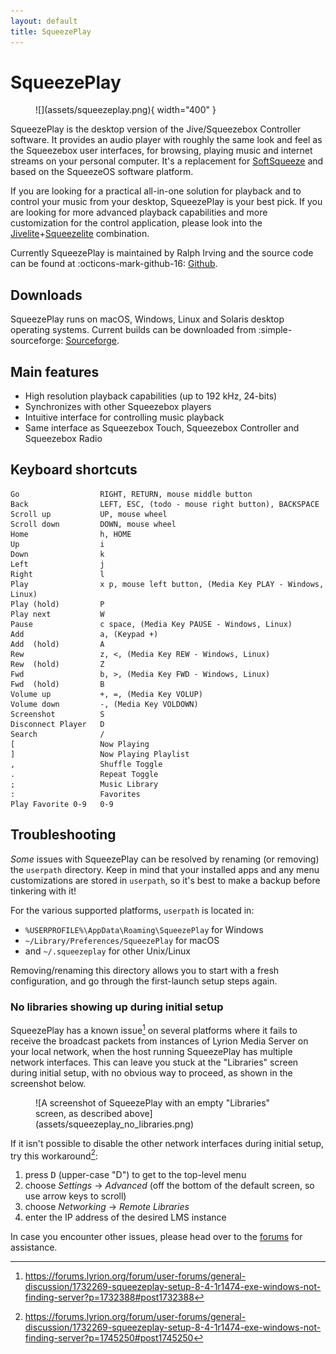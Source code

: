 ```yaml
---
layout: default
title: SqueezePlay
---
```


# SqueezePlay

<figure markdown="span">
  ![](assets/squeezeplay.png){ width="400" }
</figure>

SqueezePlay is the desktop version of the Jive/Squeezebox Controller software. It provides an audio player with roughly the same look and feel as the Squeezebox user interfaces, for browsing, playing music and internet streams on your personal computer. It's a replacement for [SoftSqueeze](softsqueeze.md) and based on the SqueezeOS software platform.

If you are looking for a practical all-in-one solution for playback and to control your music from your desktop, SqueezePlay is your best pick. If you are looking for more advanced playback capabilities and more customization for the control application, please look into the [Jivelite](jivelite.md)+[Squeezelite](squeezelite.md) combination.

Currently SqueezePlay is maintained by Ralph Irving and the source code can be found at :octicons-mark-github-16: [Github](https://github.com/ralph-irving/squeezeplay).

## Downloads

SqueezePlay runs on macOS, Windows, Linux and Solaris desktop operating systems. Current builds can be downloaded from :simple-sourceforge: [Sourceforge](https://sourceforge.net/projects/lmsclients/files/squeezeplay/).

## Main features

- High resolution playback capabilities (up to 192 kHz, 24-bits)
- Synchronizes with other Squeezebox players
- Intuitive interface for controlling music playback
- Same interface as Squeezebox Touch, Squeezebox Controller and Squeezebox Radio

## Keyboard shortcuts

```
Go					RIGHT, RETURN, mouse middle button
Back				LEFT, ESC, (todo - mouse right button), BACKSPACE
Scroll up			UP, mouse wheel
Scroll down			DOWN, mouse wheel
Home				h, HOME
Up					i
Down				k
Left				j
Right				l
Play				x p, mouse left button, (Media Key PLAY - Windows, Linux)
Play (hold)			P
Play next			W
Pause				c space, (Media Key PAUSE - Windows, Linux)
Add					a, (Keypad +)
Add  (hold)			A
Rew					z, <, (Media Key REW - Windows, Linux)
Rew  (hold)			Z
Fwd					b, >, (Media Key FWD - Windows, Linux)
Fwd  (hold)			B
Volume up			+, =, (Media Key VOLUP)
Volume down			-, (Media Key VOLDOWN)
Screenshot			S
Disconnect Player	D
Search				/
[					Now Playing
]					Now Playing Playlist
,					Shuffle Toggle
.					Repeat Toggle
;					Music Library
:					Favorites
Play Favorite 0-9	0-9
```

## Troubleshooting

_Some_ issues with SqueezePlay can be resolved by renaming (or removing) the `userpath` directory. Keep in mind that your installed apps and any menu customizations are stored in `userpath`, so it's best to make a backup before tinkering with it!

For the various supported platforms, `userpath` is located in:

* `%USERPROFILE%\AppData\Roaming\SqueezePlay` for Windows
* `~/Library/Preferences/SqueezePlay` for macOS
* and `~/.squeezeplay` for other Unix/Linux

Removing/renaming this directory allows you to start with a fresh configuration, and go through the first-launch setup steps again.

### No libraries showing up during initial setup

SqueezePlay has a known issue[^fn1] on several platforms where it fails to receive the broadcast packets from instances of Lyrion Media Server on your local network, when the host running SqueezePlay has multiple network interfaces. This can leave you stuck at the "Libraries" screen during initial setup, with no obvious way to proceed, as shown in the screenshot below.

<figure markdown="span">
  ![A screenshot of SqueezePlay with an empty "Libraries" screen, as described above](assets/squeezeplay_no_libraries.png)
</figure>

If it isn't possible to disable the other network interfaces during initial setup, try this workaround[^fn2]:

1. press <kbd>D</kbd> (upper-case "D") to get to the top-level menu
2. choose _Settings_ → _Advanced_ (off the bottom of the default screen, so use arrow keys to scroll)
3. choose _Networking_ → _Remote Libraries_
4. enter the IP address of the desired LMS instance

In case you encounter other issues, please head over to the [forums](https://forums.lyrion.org/forum/user-forums/general-discussion/93838-squeezeplay-for-windows-with-asio-directsound-wasapi-and-wdmks-device-support) for assistance.

[^fn1]: https://forums.lyrion.org/forum/user-forums/general-discussion/1732269-squeezeplay-setup-8-4-1r1474-exe-windows-not-finding-server?p=1732388#post1732388
[^fn2]: https://forums.lyrion.org/forum/user-forums/general-discussion/1732269-squeezeplay-setup-8-4-1r1474-exe-windows-not-finding-server?p=1745250#post1745250
